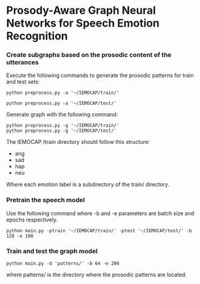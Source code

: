 # Prosody-Aware Graph Neural Networks for Speech Emotion Recognition

### Create subgraphs based on the prosodic content of the utterances

Execute the following commands to generate the prosodic patterns for train and test sets:
```
python preprocess.py -a '~/IEMOCAP/train/'

python preprocess.py -a '~/IEMOCAP/test/'

```
Generate graph with the following command:

```
python preprocess.py -g '~/IEMOCAP/train/'
python preprocess.py -g '~/IEMOCAP/test/'

```

The IEMOCAP /train directory should follow this structure:

 - ang
 - sad
 - hap
 - neu
  
Where each emotion label is a subdirectory of the train/ directory. 

### Pretrain the speech model

Use the following command where -b and -e parameters are batch size and epochs respectively. 

```
python main.py -ptrain '~/IEMOCAP/train/' -ptest '~/IEMOCAP/test/' -b 128 -e 100

```

### Train and test the graph model



```
python main.py -d 'patterns/' -b 64 -e 200

```

where patterns/ is the directory where the prosodic patterns are located.
